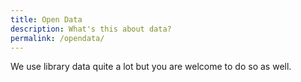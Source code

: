 ```yaml
---
title: Open Data
description: What's this about data?
permalink: /opendata/
---
```


We use library data quite a lot but you are welcome to do so as well.

